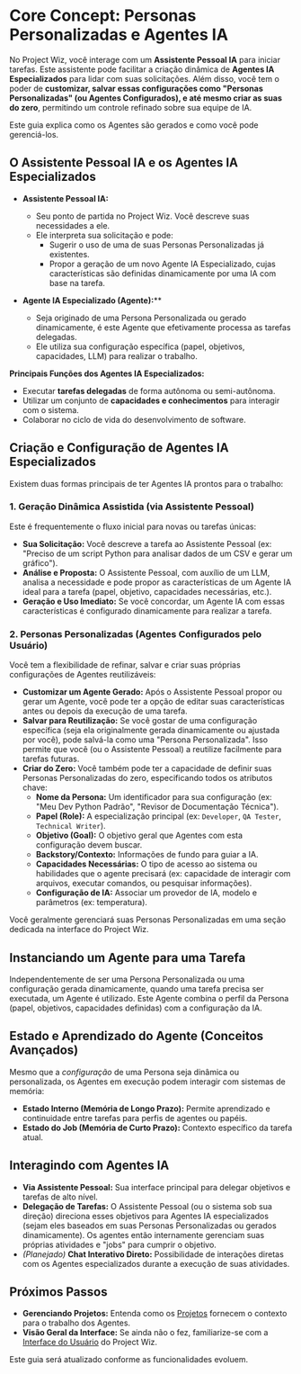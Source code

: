 # Core Concept: Personas Personalizadas e Agentes IA

No Project Wiz, você interage com um **Assistente Pessoal IA** para iniciar tarefas. Este assistente pode facilitar a criação dinâmica de **Agentes IA Especializados** para lidar com suas solicitações. Além disso, você tem o poder de **customizar, salvar essas configurações como "Personas Personalizadas" (ou Agentes Configurados), e até mesmo criar as suas do zero**, permitindo um controle refinado sobre sua equipe de IA.

Este guia explica como os Agentes são gerados e como você pode gerenciá-los.

## O Assistente Pessoal IA e os Agentes IA Especializados

*   **Assistente Pessoal IA:**
    *   Seu ponto de partida no Project Wiz. Você descreve suas necessidades a ele.
    *   Ele interpreta sua solicitação e pode:
        *   Sugerir o uso de uma de suas Personas Personalizadas já existentes.
        *   Propor a geração de um novo Agente IA Especializado, cujas características são definidas dinamicamente por uma IA com base na tarefa.

*   **Agente IA Especializado (Agente):****
    *   Seja originado de uma Persona Personalizada ou gerado dinamicamente, é este Agente que efetivamente processa as tarefas delegadas.
    *   Ele utiliza sua configuração específica (papel, objetivos, capacidades, LLM) para realizar o trabalho.

**Principais Funções dos Agentes IA Especializados:**
*   Executar **tarefas delegadas** de forma autônoma ou semi-autônoma.
*   Utilizar um conjunto de **capacidades e conhecimentos** para interagir com o sistema.
*   Colaborar no ciclo de vida do desenvolvimento de software.

## Criação e Configuração de Agentes IA Especializados

Existem duas formas principais de ter Agentes IA prontos para o trabalho:

### 1. Geração Dinâmica Assistida (via Assistente Pessoal)
Este é frequentemente o fluxo inicial para novas ou tarefas únicas:
*   **Sua Solicitação:** Você descreve a tarefa ao Assistente Pessoal (ex: "Preciso de um script Python para analisar dados de um CSV e gerar um gráfico").
*   **Análise e Proposta:** O Assistente Pessoal, com auxílio de um LLM, analisa a necessidade e pode propor as características de um Agente IA ideal para a tarefa (papel, objetivo, capacidades necessárias, etc.).
*   **Geração e Uso Imediato:** Se você concordar, um Agente IA com essas características é configurado dinamicamente para realizar a tarefa.

### 2. Personas Personalizadas (Agentes Configurados pelo Usuário)
Você tem a flexibilidade de refinar, salvar e criar suas próprias configurações de Agentes reutilizáveis:

*   **Customizar um Agente Gerado:** Após o Assistente Pessoal propor ou gerar um Agente, você pode ter a opção de editar suas características antes ou depois da execução de uma tarefa.
*   **Salvar para Reutilização:** Se você gostar de uma configuração específica (seja ela originalmente gerada dinamicamente ou ajustada por você), pode salvá-la como uma "Persona Personalizada". Isso permite que você (ou o Assistente Pessoal) a reutilize facilmente para tarefas futuras.
*   **Criar do Zero:** Você também pode ter a capacidade de definir suas Personas Personalizadas do zero, especificando todos os atributos chave:
    *   **Nome da Persona:** Um identificador para sua configuração (ex: "Meu Dev Python Padrão", "Revisor de Documentação Técnica").
    *   **Papel (Role):** A especialização principal (ex: `Developer`, `QA Tester`, `Technical Writer`).
    *   **Objetivo (Goal):** O objetivo geral que Agentes com esta configuração devem buscar.
    *   **Backstory/Contexto:** Informações de fundo para guiar a IA.
    *   **Capacidades Necessárias:** O tipo de acesso ao sistema ou habilidades que o agente precisará (ex: capacidade de interagir com arquivos, executar comandos, ou pesquisar informações).
    *   **Configuração de IA:** Associar um provedor de IA, modelo e parâmetros (ex: temperatura).

Você geralmente gerenciará suas Personas Personalizadas em uma seção dedicada na interface do Project Wiz.

## Instanciando um Agente para uma Tarefa
Independentemente de ser uma Persona Personalizada ou uma configuração gerada dinamicamente, quando uma tarefa precisa ser executada, um Agente é utilizado. Este Agente combina o perfil da Persona (papel, objetivos, capacidades definidas) com a configuração da IA.

## Estado e Aprendizado do Agente (Conceitos Avançados)
Mesmo que a *configuração* de uma Persona seja dinâmica ou personalizada, os Agentes em execução podem interagir com sistemas de memória:
*   **Estado Interno (Memória de Longo Prazo):** Permite aprendizado e continuidade entre tarefas para perfis de agentes ou papéis.
*   **Estado do Job (Memória de Curto Prazo):** Contexto específico da tarefa atual.

## Interagindo com Agentes IA
*   **Via Assistente Pessoal:** Sua interface principal para delegar objetivos e tarefas de alto nível.
*   **Delegação de Tarefas:** O Assistente Pessoal (ou o sistema sob sua direção) direciona esses objetivos para Agentes IA especializados (sejam eles baseados em suas Personas Personalizadas ou gerados dinamicamente). Os agentes então internamente gerenciam suas próprias atividades e "jobs" para cumprir o objetivo.
*   *(Planejado)* **Chat Interativo Direto:** Possibilidade de interações diretas com os Agentes especializados durante a execução de suas atividades.

## Próximos Passos
*   **Gerenciando Projetos:** Entenda como os [Projetos](./02-projects.md) fornecem o contexto para o trabalho dos Agentes.
*   **Visão Geral da Interface:** Se ainda não o fez, familiarize-se com a [Interface do Usuário](../03-interface-overview.md) do Project Wiz.

Este guia será atualizado conforme as funcionalidades evoluem.
